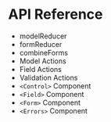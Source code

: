 # API Reference

- modelReducer
- formReducer
- combineForms
- Model Actions
- Field Actions
- Validation Actions
- `<Control>` Component
- `<Field>` Component
- `<Form>` Component
- `<Errors>` Component
